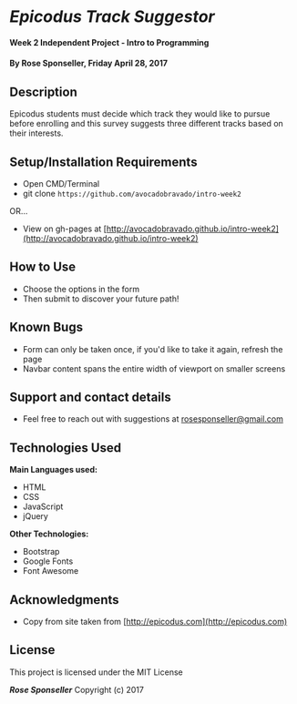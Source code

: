 # _Epicodus Track Suggestor_

#### Week 2 Independent Project - Intro to Programming

#### By **Rose Sponseller, Friday April 28, 2017**

## Description

 Epicodus students must decide which track they would like to pursue before enrolling and this survey suggests three different tracks based on their interests.

## Setup/Installation Requirements

* Open CMD/Terminal
* git clone `https://github.com/avocadobravado/intro-week2`

OR...

* View on gh-pages at [http://avocadobravado.github.io/intro-week2](http://avocadobravado.github.io/intro-week2)

## How to Use

* Choose the options in the form
* Then submit to discover your future path!

## Known Bugs

* Form can only be taken once, if you'd like to take it again, refresh the page
* Navbar content spans the entire width of viewport on smaller screens

## Support and contact details

* Feel free to reach out with suggestions at rosesponseller@gmail.com

## Technologies Used

**Main Languages used:**

* HTML
* CSS
* JavaScript
* jQuery

**Other Technologies:**

* Bootstrap
* Google Fonts
* Font Awesome

## Acknowledgments

* Copy from site taken from [http://epicodus.com](http://epicodus.com)

## License

This project is licensed under the MIT License

**_Rose Sponseller_** Copyright (c) 2017
